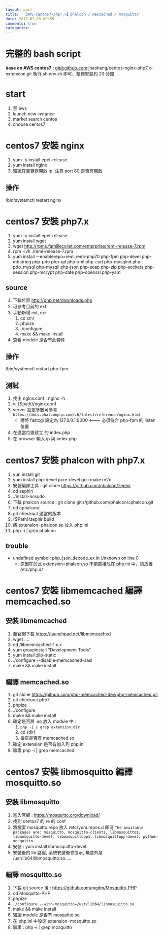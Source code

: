 ```yaml
---
layout: post
title: '【AWS-centos7-php7.x】phalcon / memcached / mosquitto'
date: 2017-02-08 09:55
comments: true
categories: 
---
```

# 完整的 bash script
**base on AWS centos7** : git@github.com:jhaoheng/centos-nginx-php7.x-extension.git
執行 sh env.sh 即可，整體安裝約 20 分鐘

# start
1. 至 aws
2. launch new instance
3. market search centos
4. choose centos7

# centos7 安裝 nginx

1. yum -y install epel-release
2. yum install nginx
3. 驗證在瀏覽器開啟 ip, 注意 port 80 是否有開啟

## 操作
/bin/systemctl restart nginx

# centos7 安裝 php7.x

1. yum -y install epel-release
2. yum install wget
3. wget http://rpms.famillecollet.com/enterprise/remi-release-7.rpm
4. rpm -ivh ./remi-release-7.rpm
5. yum install --enablerepo=remi,remi-php70 php-fpm php-devel php-mbstring php-pdo php-gd php-xml php-curl php-mysqlnd php-pdo_mysql php-mysqli php-json php-soap php-zip php-sockets php-session php-mcrypt php-date php-openssl php-yaml

## source
1. 下載位置 http://php.net/downloads.php
2. 可參考目前的 ext
3. 手動新增 ext, ex:
	1. cd xml
	2. phpize
	3. ./configure
	4. make && make install
4. 查看 module 是否有此套件

## 操作
/bin/systemctl restart php-fpm

## 測試

1. 找出 nginx.conf : nginx -h
2. vi {$path}/nginx.conf
3. server 設定參數可參考 `https://docs.phalconphp.com/zh/latest/reference/nginx.html`
	- 請將 fastcgi 設定為 127.0.0.1:9000 <--- 必須符合 php-fpm 的 listen 位置
4. 在適當位置建立 <?php phpinfo()?> 的 index.php
5. 在 browser 輸入 ip 與 index.php

# centos7 安裝 phalcon with php7.x

1. yun install git
2. yum install php-devel pcre-devel gcc make re2c
3. 安裝編譯工具 : git clone https://github.com/phalcon/zephir
4. cd zephir/
5. ./install-nosudo
6. 下載 phalcon source : git clone git://github.com/phalcon/cphalcon.git
7. cd cphalcon/
8. git checkout 適當的版本
9. {$Path}/zephir build
10. 將 extension=phalcon.so 放入 php.ini
11. php -i | grep phalcon

## trouble
- undefined symbol: php_json_decode_ex in Unknown on line 0
	- 原因在於此 extension=phalcon.so 不能直接放在 php.ini 中，請放置 /etc/php.d/

# centos7 安裝 libmemcached 編譯 memcached.so

## 安裝 libmemcached

1. 至官網下載 https://launchpad.net/libmemcached
2. wget ....
3. cd /libmemcached-1.x.x
4. yum groupinstall "Development Tools"
5. yum install zlib-static
6. ./configure --disable-memcached-sasl
7. make && make install

## 編譯 memcached.so
1. git clone https://github.com/php-memcached-dev/php-memcached.git
2. git checkout php7
3. phpize
4. ./configure
5. make && make install
6. 確定是否將 .so 放入 module 中 : 
	1. `php -i | grep extension_dir`
	2. cd {dir}
	3. 檢查是否有 memcached.so
7. 確定 extension 是否有加入到 php.ini
8. 驗證 php -i | grep memcached

# centos7 安裝 libmosquitto 編譯 mosquitto.so

## 安裝 libmosquitto
1. 進入官網 : https://mosquitto.org/download/
2. 找到 centos7 的 re 的 conf
3. 將檔案 mosquitto.repo 放入 /etc/yum.repos.d 即可
`The available packages are: mosquitto, mosquitto-clients, libmosquitto1, libmosquitto-devel, libmosquittopp1, libmosquittopp-devel, python-mosquitto.`
4. 安裝 : yum install libmosquitto-devel
5. 安裝後的 lib 路徑, 系統安裝後會提示, 無意外是 /usr/lib64/libmosquitto.so.....

## 編譯 mosquitto.so
1. 下載 git source 後 : https://github.com/mgdm/Mosquitto-PHP
2. cd Mosquitto-PHP
3. phpize
4. `./configure --with-mosquitto=/usr/lib64/libmosquitto.so`
5. make && make install
6. 驗證 module 是否有 mosquitto.so
7. 在 php.ini 中設定 extension=mosquitto.so
8. 驗證 : php -i | grep mosquitto